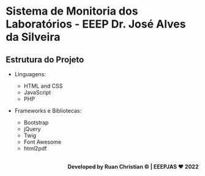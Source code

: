 # Sistema de Monitoria dos Laboratórios - EEEP Dr. José Alves da Silveira

## Estrutura do Projeto

- Linguagens:
  - HTML and CSS
  - JavaScript
  - PHP

- Frameworks e Bibliotecas:  
  - Bootstrap
  - jQuery
  - Twig
  - Font Awesome
  - html2pdf

  <br>

<span style='float: right'>
    <b>Developed by Ruan Christian &copy; | EEEPJAS ❤ 2022<b>
</span>  